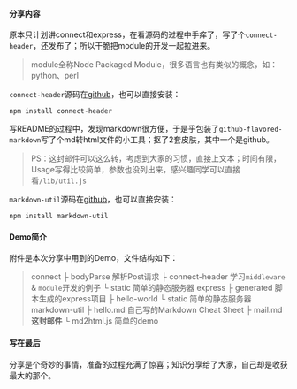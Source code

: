#### 分享内容

原本只计划讲connect和express，在看源码的过程中手痒了，写了个`connect-header`，还发布了；所以干脆把module的开发一起拉进来。

> module全称Node Packaged Module，很多语言也有类似的概念，如：python、perl

`connect-header`源码在[github](https://github.com/luics/connect-header)，也可以直接安装：

    npm install connect-header

写README的过程中，发现markdown很方便，于是乎包装了`github-flavored-markdown`写了个md转html文件的小工具；抠了2套皮肤，其中一个是github。

> PS：这封邮件可以这么转，考虑到大家的习惯，直接上文本；时间有限，Usage写得比较简单，参数也没列出来，感兴趣同学可以直接看`/lib/util.js`

`markdown-util`源码在[github](https://github.com/luics/markdown-util)，也可以直接安装：

    npm install markdown-util

#### Demo简介

附件是本次分享中用到的Demo，文件结构如下：

> connect
├ bodyParse 解析Post请求
├ connect-header 学习`middleware` & `module`开发的例子
└ static 简单的静态服务器
express
├ generated 脚本生成的express项目
├ hello-world 
└ static 简单的静态服务器
markdown-util
├ hello.md 自己写的Markdown Cheat Sheet
├ mail.md **这封邮件**
└ md2html.js 简单的demo 

#### 写在最后

分享是个奇妙的事情，准备的过程充满了惊喜；知识分享给了大家，自己却是收获最大的那个。